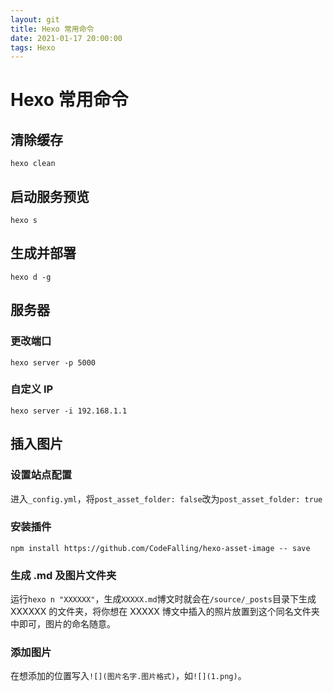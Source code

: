 ```yaml
---
layout: git
title: Hexo 常用命令
date: 2021-01-17 20:00:00
tags: Hexo
---
```

# Hexo 常用命令

## 清除缓存
```
hexo clean
```
## 启动服务预览
```
hexo s
```

## 生成并部署
```
hexo d -g
```
## 服务器
### 更改端口
```
hexo server -p 5000
```
### 自定义 IP

```
hexo server -i 192.168.1.1 
```

## 插入图片
### 设置站点配置
进入`_config.yml`，将`post_asset_folder: false`改为`post_asset_folder: true`
### 安装插件
`npm install https://github.com/CodeFalling/hexo-asset-image -- save`
### 生成 .md 及图片文件夹
运行`hexo n "XXXXXX"`，生成`XXXXX.md`博文时就会在`/source/_posts`目录下生成 XXXXXX 的文件夹，将你想在 XXXXX 博文中插入的照片放置到这个同名文件夹中即可，图片的命名随意。
### 添加图片
在想添加的位置写入`![](图片名字.图片格式)`，如`![](1.png)`。
